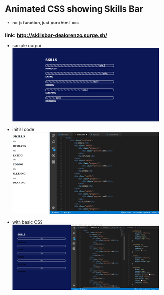# Animated CSS showing Skills Bar
* no js function, just pure html-css

### link: http://skillsbar-dealorenzo.surge.sh/

* sample output
![alt-text](images/sample.png)


* initial code
![alt-text](images/first.png)


* with basic CSS
![alt-text](images/second.png)


